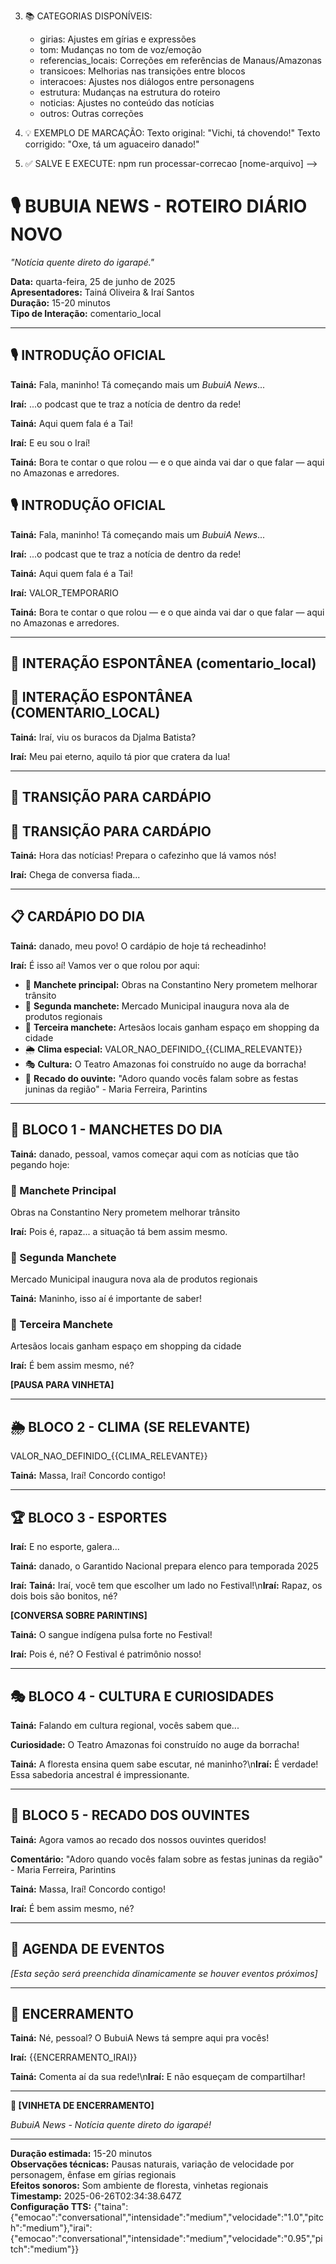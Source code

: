 <!-- =============================================== -->
<!-- ARQUIVO PARA SUAS CORREÇÕES - BUBUIA NEWS -->
<!-- =============================================== -->
<!-- 
INSTRUÇÕES PARA CORREÇÃO:

1. 📝 EDITE O TEXTO ABAIXO conforme necessário
2. 🏷️ MARQUE SUAS CORREÇÕES usando os comentários:
   <!-- CORRIGIDO: [categoria] - [explicação] -->
   
3. 📚 CATEGORIAS DISPONÍVEIS:
   - girias: Ajustes em gírias e expressões
   - tom: Mudanças no tom de voz/emoção
   - referencias_locais: Correções em referências de Manaus/Amazonas
   - transicoes: Melhorias nas transições entre blocos
   - interacoes: Ajustes nos diálogos entre personagens
   - estrutura: Mudanças na estrutura do roteiro
   - noticias: Ajustes no conteúdo das notícias
   - outros: Outras correções

4. 💡 EXEMPLO DE MARCAÇÃO:
   Texto original: "Vichi, tá chovendo!"
   Texto corrigido: "Oxe, tá um aguaceiro danado!" <!-- CORRIGIDO: girias - Tainá usa mais "oxe" que "vichi" -->

5. ✅ SALVE E EXECUTE: npm run processar-correcao [nome-arquivo]
-->

<!-- METADADOS DE REVISÃO -->
<!-- Data: 25/06/2025, 22:34:38 -->
<!-- Episódio: 1 -->
<!-- Nível autonomia atual: 0/10 -->
<!-- Necessita revisão: SIM -->

<!-- ÁREAS DE ATENÇÃO: -->
<!-- ⚠️ REVISÃO COMPLETA: Sistema ainda aprendendo -->

<!-- ================== ROTEIRO ================== -->

# 🎙️ BUBUIA NEWS - ROTEIRO DIÁRIO NOVO

_"Notícia quente direto do igarapé."_

**Data:** quarta-feira, 25 de junho de 2025  
**Apresentadores:** Tainá Oliveira & Iraí Santos  
**Duração:** 15-20 minutos  
**Tipo de Interação:** comentario_local

---

## 🎙️ INTRODUÇÃO OFICIAL

**Tainá:** Fala, maninho! Tá começando mais um *BubuiA News*...

**Iraí:** ...o podcast que te traz a notícia de dentro da rede!

**Tainá:** Aqui quem fala é a Tai!

**Iraí:** E eu sou o Iraí!

**Tainá:** Bora te contar o que rolou — e o que ainda vai dar o que falar — aqui no Amazonas e arredores.

## 🎙️ INTRODUÇÃO OFICIAL

**Tainá:** Fala, maninho! Tá começando mais um *BubuiA News*...

**Iraí:** ...o podcast que te traz a notícia de dentro da rede!

**Tainá:** Aqui quem fala é a Tai!

**Iraí:** VALOR_TEMPORARIO

**Tainá:** Bora te contar o que rolou — e o que ainda vai dar o que falar — aqui no Amazonas e arredores.



---

## 💬 INTERAÇÃO ESPONTÂNEA (comentario_local)

## 💬 INTERAÇÃO ESPONTÂNEA (COMENTARIO_LOCAL)

**Tainá:** Iraí, viu os buracos da Djalma Batista?

**Iraí:** Meu pai eterno, aquilo tá pior que cratera da lua!



---

## 🔄 TRANSIÇÃO PARA CARDÁPIO

## 🔄 TRANSIÇÃO PARA CARDÁPIO

**Tainá:** Hora das notícias! Prepara o cafezinho que lá vamos nós!

**Iraí:** Chega de conversa fiada...



---

## 📋 CARDÁPIO DO DIA

**Tainá:** danado, meu povo! O cardápio de hoje tá recheadinho!

**Iraí:** É isso aí! Vamos ver o que rolou por aqui:

- 🔴 **Manchete principal:** Obras na Constantino Nery prometem melhorar trânsito
- 📰 **Segunda manchete:** Mercado Municipal inaugura nova ala de produtos regionais  
- 📄 **Terceira manchete:** Artesãos locais ganham espaço em shopping da cidade
- 🌦️ **Clima especial:** VALOR_NAO_DEFINIDO_{{CLIMA_RELEVANTE}}
- 🎭 **Cultura:** O Teatro Amazonas foi construído no auge da borracha!
- 💬 **Recado do ouvinte:** "Adoro quando vocês falam sobre as festas juninas da região" - Maria Ferreira, Parintins

---

## 📰 BLOCO 1 - MANCHETES DO DIA

**Tainá:** danado, pessoal, vamos começar aqui com as notícias que tão pegando hoje:

### 🔴 Manchete Principal
Obras na Constantino Nery prometem melhorar trânsito

**Iraí:** Pois é, rapaz... a situação tá bem assim mesmo.

### 📰 Segunda Manchete  
Mercado Municipal inaugura nova ala de produtos regionais

**Tainá:** Maninho, isso aí é importante de saber!

### 📄 Terceira Manchete
Artesãos locais ganham espaço em shopping da cidade

**Iraí:** É bem assim mesmo, né?

**[PAUSA PARA VINHETA]**

---

## 🌦️ BLOCO 2 - CLIMA (SE RELEVANTE)

VALOR_NAO_DEFINIDO_{{CLIMA_RELEVANTE}}

**Tainá:** Massa, Iraí! Concordo contigo!

---

## 🏆 BLOCO 3 - ESPORTES

**Iraí:** E no esporte, galera...

**Tainá:** danado, o Garantido Nacional prepara elenco para temporada 2025

**Iraí:** **Tainá:** Iraí, você tem que escolher um lado no Festival!\n**Iraí:** Rapaz, os dois bois são bonitos, né?

**[CONVERSA SOBRE PARINTINS]**

**Tainá:** O sangue indígena pulsa forte no Festival!

**Iraí:** Pois é, né? O Festival é patrimônio nosso!

---

## 🎭 BLOCO 4 - CULTURA E CURIOSIDADES

**Tainá:** Falando em cultura regional, vocês sabem que...

**Curiosidade:** O Teatro Amazonas foi construído no auge da borracha!

**Tainá:** A floresta ensina quem sabe escutar, né maninho?\n**Iraí:** É verdade! Essa sabedoria ancestral é impressionante.

---

## 💬 BLOCO 5 - RECADO DOS OUVINTES

**Tainá:** Agora vamos ao recado dos nossos ouvintes queridos!

**Comentário:** "Adoro quando vocês falam sobre as festas juninas da região" - Maria Ferreira, Parintins

**Tainá:** Massa, Iraí! Concordo contigo!

**Iraí:** É bem assim mesmo, né?

---

## 📅 AGENDA DE EVENTOS

_[Esta seção será preenchida dinamicamente se houver eventos próximos]_

---

## 🎵 ENCERRAMENTO

**Tainá:** Né, pessoal? O BubuiA News tá sempre aqui pra vocês!

**Iraí:** {{ENCERRAMENTO_IRAI}}

**Tainá:** Comenta aí da sua rede!\n**Iraí:** E não esqueçam de compartilhar!

---

**🎵 [VINHETA DE ENCERRAMENTO]**

_BubuiA News - Notícia quente direto do igarapé!_

---

<!-- METADADOS TÉCNICOS -->
**Duração estimada:** 15-20 minutos  
**Observações técnicas:** Pausas naturais, variação de velocidade por personagem, ênfase em gírias regionais  
**Efeitos sonoros:** Som ambiente de floresta, vinhetas regionais  
**Timestamp:** 2025-06-26T02:34:38.647Z  
**Configuração TTS:** {"taina":{"emocao":"conversational","intensidade":"medium","velocidade":"1.0","pitch":"medium"},"irai":{"emocao":"conversational","intensidade":"medium","velocidade":"0.95","pitch":"medium"}}

<!-- =============================================== -->
<!-- FEEDBACK OPCIONAL: -->
<!-- 
Deixe comentários aqui sobre:
- O que funcionou bem
- O que precisa melhorar
- Sugestões para próximos episódios
-->

<!-- QUALIDADE GERAL (0-10): -->
<!-- PONTOS FORTES: -->
<!-- PONTOS FRACOS: -->
